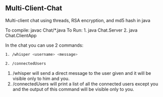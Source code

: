 ## Multi-Client-Chat
Multi-client chat using threads, RSA encryption, and md5 hash in java 

To compile: javac Chat/*.java 
To Run: 1. java Chat.Server 2. java Chat.ClientApp

In the chat you can use 2 commands:
```bash
1. /whisper <username> <message>
```
```bash
2. /connectedUsers
```

1. /whisper will send a direct message to the user given and it will be visible only to him and you.
2. /connectedUsers will print a list of all the connected users except you and the output of this command will be visible only to you.
